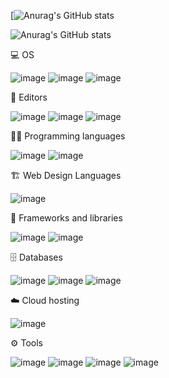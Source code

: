 [![Anurag's GitHub stats](https://github-readme-stats.vercel.app/api?username=Kaiasaurin)

![Anurag's GitHub stats](https://github-readme-stats.vercel.app/api?username=Kaiasaurin&theme=radical&show_icons=true)

💻 OS

 ![image](https://user-images.githubusercontent.com/101678546/158493162-bf343106-84f4-4ca9-ac43-962b5570577d.png) ![image](https://user-images.githubusercontent.com/101678546/158493181-f03ae6b4-be48-438d-a83f-3b367c01b4fd.png) ![image](https://user-images.githubusercontent.com/101678546/158493579-dd5cc570-c459-43fb-983e-9798dd8d2d9d.png)


📝 Editors

  ![image](https://user-images.githubusercontent.com/101678546/158493230-5a6c1db0-a2ec-44ce-88d3-8e1df2563a71.png) ![image](https://user-images.githubusercontent.com/101678546/158493241-807a1bb5-8635-409b-96e4-41a1a52f07da.png) ![image](https://user-images.githubusercontent.com/101678546/158493270-bf62222f-54a1-454f-bc9c-3a1af34349cc.png)


👨‍💻 Programming languages
   
![image](https://user-images.githubusercontent.com/101678546/158493293-e6b3ac5d-575e-48d1-938f-68e710b3676b.png) ![image](https://user-images.githubusercontent.com/101678546/158493309-a5dcf332-abc4-4f82-ae06-54c5e7c38d77.png)

🏗️ Web Design Languages
   
   ![image](https://user-images.githubusercontent.com/101678546/158493417-72ad6620-e8cd-472d-b16b-46e27dd27acb.png)


🧰 Frameworks and libraries
   
![image](https://user-images.githubusercontent.com/101678546/158493428-1140307c-e226-49ed-8dd1-52843e2f9f91.png) ![image](https://user-images.githubusercontent.com/101678546/158493440-9f32bfed-9870-42cb-97e3-c2773253bb6d.png)


🗄️ Databases
   
![image](https://user-images.githubusercontent.com/101678546/158493456-d7a0f726-6118-4ec9-8bbf-c567e123009f.png) ![image](https://user-images.githubusercontent.com/101678546/158493464-999f783b-bd2e-4cd2-9229-692688e73180.png) ![image](https://user-images.githubusercontent.com/101678546/158493472-3bb0c8b9-cb03-440a-afa3-c3df60d48e6b.png)

☁️ Cloud hosting

 ![image](https://user-images.githubusercontent.com/101678546/158493503-dbe7562b-8eb0-413c-b772-9a1635772d0e.png)


⚙️ Tools
        
![image](https://user-images.githubusercontent.com/101678546/158493519-156ad3c2-36a0-4803-aa42-e332c3dcca51.png) ![image](https://user-images.githubusercontent.com/101678546/158493531-c353b7d4-efcb-40d2-9cc5-eeceec289cd2.png) ![image](https://user-images.githubusercontent.com/101678546/158493540-dc9b3e40-548f-42a6-9469-f64451588fe3.png) ![image](https://user-images.githubusercontent.com/101678546/158493553-1d4164a5-b6d6-4698-b09e-55e653ef8744.png)



